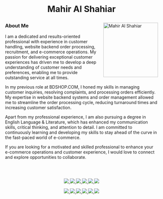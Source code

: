 <p align="center"><img src="https://img.shields.io/badge/Joined-2018-fb3640?style=flat" alt=""> <img src="https://img.shields.io/badge/From-Bangladesh-4aa96c?style=flat" alt=""> <img src="https://img.shields.io/badge/Platform-Android-00adb5?style=flat" alt=""> <img src="https://img.shields.io/badge/Language-Java-fb3640?style=flat" alt=""> <img src="https://img.shields.io/badge/Language-Kotlin-4aa96c?style=flat" alt=""></p>

<h1><p align="center">Mahir Al Shahiar</p></h1>


 <img align="right" alt="Mahir Al Shahiar" src="images/Profilegg.png" width="180" />

### About Me

I am a dedicated and results-oriented professional with experience in customer handling, website backend order processing, recruitment, and e-commerce operations. My passion for delivering exceptional customer experiences has driven me to develop a deep understanding of customer needs and preferences, enabling me to provide outstanding service at all times.

In my previous role at BDSHOP.COM, I honed my skills in managing customer inquiries, resolving complaints, and processing orders efficiently. My expertise in website backend systems and order management allowed me to streamline the order processing cycle, reducing turnaround times and increasing customer satisfaction.

Apart from my professional experience, I am also pursuing a degree in English Language & Literature, which has enhanced my communication skills, critical thinking, and attention to detail. I am committed to continuously learning and developing my skills to stay ahead of the curve in the fast-paced world of e-commerce.

If you are looking for a motivated and skilled professional to enhance your e-commerce operations and customer experience, I would love to connect and explore opportunities to collaborate.


<br/>
<br/>

<p align="center"> <a href="https://www.linkedin.com/in/mahiralshahiar/"><img src="https://img.shields.io/badge/LinkedIn-%20-grey?style=flat&logo=linkedin&logoColor=white&labelColor=0077B5" /> </a> <a href="https://www.linkedin.com/in/mahiralshahiar/"> <img src="https://img.shields.io/badge/Twitter-%20-grey?style=flat&logo=twitter&logoColor=white&labelColor=1DA1F2" /> </a> <a href="https://www.linkedin.com/in/mahiralshahiar/">  <img src="https://img.shields.io/badge/Dev-%20-grey?style=flat&logo=dev-dot-to&logoColor=white&labelColor=0A0A0A" /> </a>  <a href="https://www.linkedin.com/in/mahiralshahiar/"> <img src="https://img.shields.io/badge/Stack_Overflow-%20-grey?style=flat&logo=stack-overflow&logoColor=white&labelColor=FE7A16" /> </a> <a href="https://www.linkedin.com/in/mahiralshahiar/"> <img src="https://img.shields.io/badge/StackExchange-%20-grey?style=flat&logo=StackExchange&logoColor=white&labelColor=ffffff" /> </a> <a href="https://www.linkedin.com/in/mahiralshahiar/">  <img src="https://img.shields.io/badge/Reddit-%20-grey?style=flat&logo=reddit&logoColor=white&labelColor=FF4500" /> </a> </p>

<p align="center">  <a href="https://www.linkedin.com/in/mahiralshahiar/"> <img src="https://img.shields.io/badge/Facebook-%20-grey?style=flat&logo=facebook&logoColor=white&labelColor=1877F2" /> </a> <a href="https://www.linkedin.com/in/mahiralshahiar/">  <img src="https://img.shields.io/badge/Instagram-%20-grey?style=flat&logo=instagram&logoColor=white&labelColor=E4405F" /> </a> <a href="mailto:mail.mahirshahiar@gmail.com">  <img src="https://img.shields.io/badge/Gmail-%20-grey?style=flat&logo=Gmail&logoColor=white&labelColor=D14836" /> </a> <a href="https://www.linkedin.com/in/mahiralshahiar/"> <img src="https://img.shields.io/badge/Pinterest-%20-grey?style=flat&logo=pinterest&logoColor=white&labelColor=E60023" /> </a> <a href="https://www.linkedin.com/in/mahiralshahiar/">  <img src="https://img.shields.io/badge/Telegram-%20-grey?style=flat&logo=telegram&logoColor=white&labelColor=2CA5E0" /> </a> <a href="https://www.linkedin.com/in/mahiralshahiar/">  <img src="https://img.shields.io/badge/Spotify-%20-grey?style=flat&logo=spotify&logoColor=white&labelColor=1ED760" /> </a> </p>
